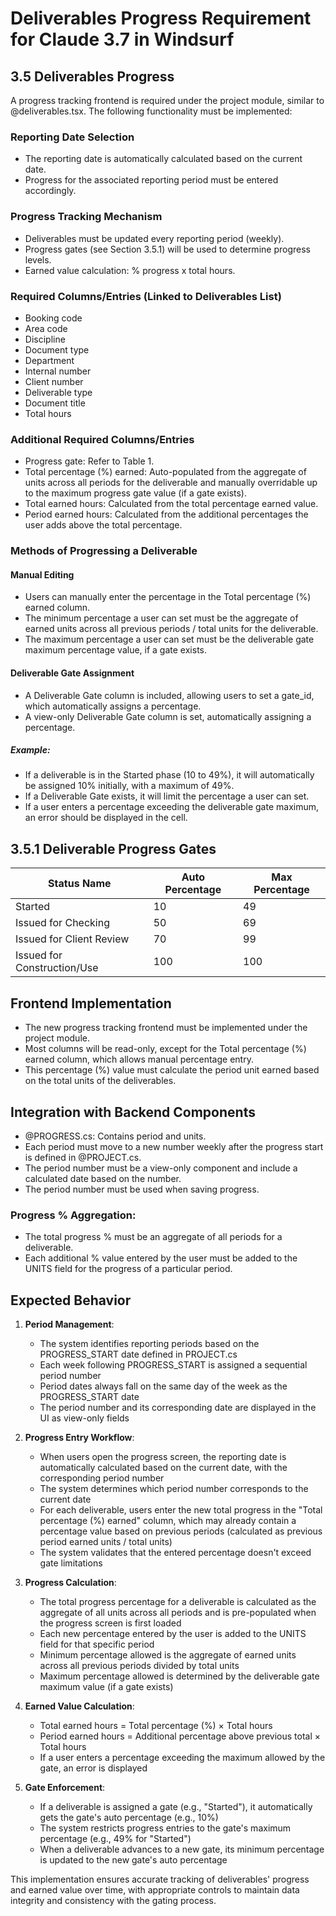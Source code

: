# Deliverables Progress Requirement for Claude 3.7 in Windsurf

## 3.5 Deliverables Progress

A progress tracking frontend is required under the project module, similar to @deliverables.tsx. The following functionality must be implemented:

### Reporting Date Selection

- The reporting date is automatically calculated based on the current date.
- Progress for the associated reporting period must be entered accordingly.

### Progress Tracking Mechanism

- Deliverables must be updated every reporting period (weekly).
- Progress gates (see Section 3.5.1) will be used to determine progress levels.
- Earned value calculation: % progress x total hours.

### Required Columns/Entries (Linked to Deliverables List)

- Booking code
- Area code
- Discipline
- Document type
- Department
- Internal number
- Client number
- Deliverable type
- Document title
- Total hours

### Additional Required Columns/Entries

- Progress gate: Refer to Table 1.
- Total percentage (%) earned: Auto-populated from the aggregate of units across all periods for the deliverable and manually overridable up to the maximum progress gate value (if a gate exists).
- Total earned hours: Calculated from the total percentage earned value.
- Period earned hours: Calculated from the additional percentages the user adds above the total percentage.

### Methods of Progressing a Deliverable

#### Manual Editing

- Users can manually enter the percentage in the Total percentage (%) earned column.
- The minimum percentage a user can set must be the aggregate of earned units across all previous periods / total units for the deliverable.
- The maximum percentage a user can set must be the deliverable gate maximum percentage value, if a gate exists.

#### Deliverable Gate Assignment

- A Deliverable Gate column is included, allowing users to set a gate_id, which automatically assigns a percentage.
- A view-only Deliverable Gate column is set, automatically assigning a percentage.

##### Example:

- If a deliverable is in the Started phase (10 to 49%), it will automatically be assigned 10% initially, with a maximum of 49%.
- If a Deliverable Gate exists, it will limit the percentage a user can set.
- If a user enters a percentage exceeding the deliverable gate maximum, an error should be displayed in the cell.

## 3.5.1 Deliverable Progress Gates

| Status Name | Auto Percentage | Max Percentage |
|-------------|----------------|----------------|
| Started | 10 | 49 |
| Issued for Checking | 50 | 69 |
| Issued for Client Review | 70 | 99 |
| Issued for Construction/Use | 100 | 100 |

## Frontend Implementation

- The new progress tracking frontend must be implemented under the project module.
- Most columns will be read-only, except for the Total percentage (%) earned column, which allows manual percentage entry.
- This percentage (%) value must calculate the period unit earned based on the total units of the deliverables.

## Integration with Backend Components

- @PROGRESS.cs: Contains period and units.
- Each period must move to a new number weekly after the progress start is defined in @PROJECT.cs.
- The period number must be a view-only component and include a calculated date based on the number.
- The period number must be used when saving progress.

### Progress % Aggregation:

- The total progress % must be an aggregate of all periods for a deliverable.
- Each additional % value entered by the user must be added to the UNITS field for the progress of a particular period.

## Expected Behavior

1. **Period Management**:
   - The system identifies reporting periods based on the PROGRESS_START date defined in PROJECT.cs
   - Each week following PROGRESS_START is assigned a sequential period number
   - Period dates always fall on the same day of the week as the PROGRESS_START date
   - The period number and its corresponding date are displayed in the UI as view-only fields

2. **Progress Entry Workflow**:
   - When users open the progress screen, the reporting date is automatically calculated based on the current date, with the corresponding period number
   - The system determines which period number corresponds to the current date
   - For each deliverable, users enter the new total progress in the "Total percentage (%) earned" column, which may already contain a percentage value based on previous periods (calculated as previous period earned units / total units)
   - The system validates that the entered percentage doesn't exceed gate limitations

3. **Progress Calculation**:
   - The total progress percentage for a deliverable is calculated as the aggregate of all units across all periods and is pre-populated when the progress screen is first loaded
   - Each new percentage entered by the user is added to the UNITS field for that specific period
   - Minimum percentage allowed is the aggregate of earned units across all previous periods divided by total units
   - Maximum percentage allowed is determined by the deliverable gate maximum value (if a gate exists)

4. **Earned Value Calculation**:
   - Total earned hours = Total percentage (%) × Total hours
   - Period earned hours = Additional percentage above previous total × Total hours
   - If a user enters a percentage exceeding the maximum allowed by the gate, an error is displayed

5. **Gate Enforcement**:
   - If a deliverable is assigned a gate (e.g., "Started"), it automatically gets the gate's auto percentage (e.g., 10%)
   - The system restricts progress entries to the gate's maximum percentage (e.g., 49% for "Started")
   - When a deliverable advances to a new gate, its minimum percentage is updated to the new gate's auto percentage

This implementation ensures accurate tracking of deliverables' progress and earned value over time, with appropriate controls to maintain data integrity and consistency with the gating process.
